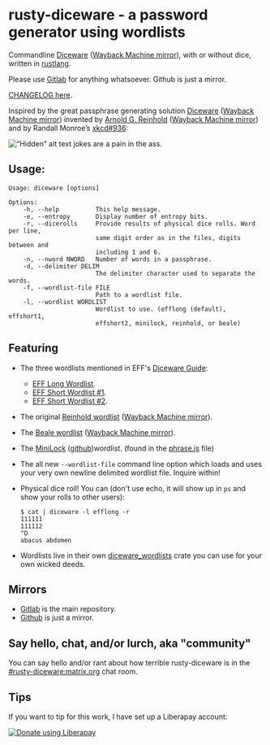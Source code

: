 # rusty-diceware - a password generator using wordlists

Commandline [Diceware][diceware] ([Wayback Machine mirror][diceware-wayback]), with or without dice, written in [rustlang][rustlang].

Please use [Gitlab][gitlab-mirror] for anything whatsoever. Github is just a mirror.

[CHANGELOG here](/CHANGELOG.md).

Inspired by the great passphrase generating solution [Diceware][diceware] ([Wayback Machine mirror][diceware-wayback]) invented by [Arnold G. Reinhold][arnold] ([Wayback Machine mirror][arnold-wayback]) and by Randall Monroe’s [xkcd#936][xkcd-936]:

![“Hidden” alt text jokes are a pain in the ass.](/bin/imgs.xkcd.com/comics/password_strength.png)

## Usage:

```
Usage: diceware [options]

Options:
    -h, --help          This help message.
    -e, --entropy       Display number of entropy bits.
    -r, --dicerolls     Provide results of physical dice rolls. Word per line,
                        same digit order as in the files, digits between and
                        including 1 and 6.
    -n, --nword NWORD   Number of words in a passphrase.
    -d, --delimiter DELIM
                        The delimiter character used to separate the words.
    -f, --wordlist-file FILE
                        Path to a wordlist file.
    -l, --wordlist WORDLIST
                        Wordlist to use. (efflong (default), effshort1,
                        effshort2, minilock, reinhold, or beale)
```

## Featuring

* The three wordlists mentioned in EFF's [Diceware Guide][eff-diceware-guide]:
    * [EFF Long Wordlist][eff-long-wordlist].
    * [EFF Short Wordlist #1][eff-short-wordlist-1].
    * [EFF Short Wordlist #2][eff-short-wordlist-2-0].
* The original [Reinhold wordlist][reinhold-wordlist-asc] ([Wayback Machine mirror][reinhold-wordlist-asc-wayback]).
* The [Beale wordlist][beale-wordlist-asc] ([Wayback Machine mirror][beale-wordlist-asc-wayback]).
* The [MiniLock][minilock] ([github][minilock-github])wordlist. (found in the [phrase.js][minilock-phrase-js] file)
* The all new `--wordlist-file` command line option which loads and uses your very own newline delimited wordlist file. Inquire within!
* Physical dice roll! You can (don't use echo, it will show up in `ps` and show your rolls to other users):

    ```
    $ cat | diceware -l efflong -r
    111111
    111112
    ^D
    abacus abdomen
    ```
* Wordlists live in their own [diceware_wordlists][diceware_wordlists] crate you can use for your own wicked deeds.

## Mirrors

* [Gitlab][gitlab-mirror] is the main repository.
* [Github][github-mirror] is just a mirror.

## Say hello, chat, and/or lurch, aka "community"

You can say hello and/or rant about how terrible rusty-diceware is in the [#rusty-diceware:matrix.org](https://matrix.to/#/#rusty-diceware:matrix.org) chat room.

## Tips

If you want to tip for this work, I have set up a Liberapay account:

<script src="https://liberapay.com/yuvallanger/widgets/button.js"></script>
<noscript><a href="https://liberapay.com/yuvallanger/donate"><img alt="Donate using Liberapay" src="https://liberapay.com/assets/widgets/donate.svg"></a></noscript>

[gitlab-mirror]: <https://gitlab.com/yuvallanger/rusty-diceware/>
[github-mirror]: <https://github.com/yuvallanger/rusty-diceware/>

[diceware_wordlists]: <https://crates.io/crates/diceware_wordlists>

[eff-diceware-guide]: <https://www.eff.org/dice>
[eff-long-wordlist]: <https://www.eff.org/files/2016/07/18/eff_large_wordlist.txt>
[eff-short-wordlist-1]: <https://www.eff.org/files/2016/09/08/eff_short_wordlist_1.txt>
[eff-short-wordlist-2-0]: <https://www.eff.org/files/2016/09/08/eff_short_wordlist_2_0.txt>

[arnold]: <https://theworld.com/~reinhold/>
[diceware]: <https://theworld.com/~reinhold/diceware.html>

[arnold-wayback]: <https://web.archive.org/web/20220608141106/https://theworld.com/~reinhold/>
[diceware-wayback]: <https://web.archive.org/web/20220817092807/https://theworld.com/~reinhold/diceware.html>

[beale-wordlist-asc]: <https://theworld.com/~reinhold/beale.wordlist.asc>
[reinhold-wordlist-asc]: <https://theworld.com/~reinhold/diceware.wordlist.asc>
[minilock-phrase-js]: <https://github.com/kaepora/miniLock/blob/71dcf431886068c9ec7f563c3e4158153229b202/src/js/lib/phrase.js>

[beale-wordlist-asc-wayback]: <https://web.archive.org/web/20220602072646/https://theworld.com/~reinhold/beale.wordlist.asc>
[reinhold-wordlist-asc-wayback]: <https://web.archive.org/web/20220820102521/https://theworld.com/~reinhold/diceware.wordlist.asc>


[rustlang]: <http://rust-lang.org>

[xkcd-936]: <https://www.explainxkcd.com/wiki/index.php/936>

[minilock]: <http://minilock.io>
[minilock-github]: <https://github.com/kaepora/miniLock/>
